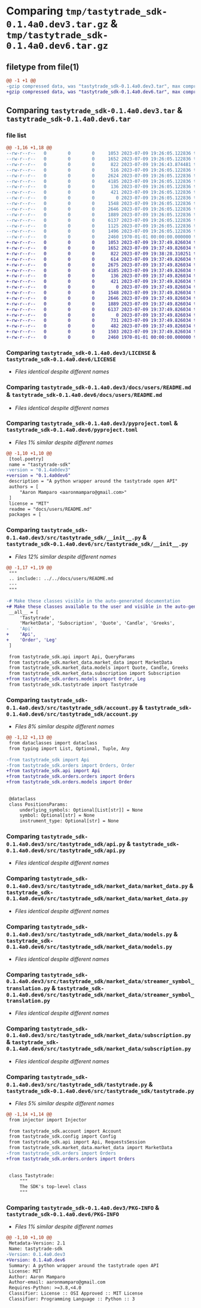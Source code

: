 # Comparing `tmp/tastytrade_sdk-0.1.4a0.dev3.tar.gz` & `tmp/tastytrade_sdk-0.1.4a0.dev6.tar.gz`

## filetype from file(1)

```diff
@@ -1 +1 @@
-gzip compressed data, was "tastytrade_sdk-0.1.4a0.dev3.tar", max compression
+gzip compressed data, was "tastytrade_sdk-0.1.4a0.dev6.tar", max compression
```

## Comparing `tastytrade_sdk-0.1.4a0.dev3.tar` & `tastytrade_sdk-0.1.4a0.dev6.tar`

### file list

```diff
@@ -1,16 +1,18 @@
--rw-r--r--   0        0        0     1053 2023-07-09 19:26:05.122836 tastytrade_sdk-0.1.4a0.dev3/LICENSE
--rw-r--r--   0        0        0     1652 2023-07-09 19:26:05.122836 tastytrade_sdk-0.1.4a0.dev3/docs/users/README.md
--rw-r--r--   0        0        0      822 2023-07-09 19:26:43.874481 tastytrade_sdk-0.1.4a0.dev3/pyproject.toml
--rw-r--r--   0        0        0      516 2023-07-09 19:26:05.122836 tastytrade_sdk-0.1.4a0.dev3/src/tastytrade_sdk/__init__.py
--rw-r--r--   0        0        0     2624 2023-07-09 19:26:05.122836 tastytrade_sdk-0.1.4a0.dev3/src/tastytrade_sdk/account.py
--rw-r--r--   0        0        0     4185 2023-07-09 19:26:05.122836 tastytrade_sdk-0.1.4a0.dev3/src/tastytrade_sdk/api.py
--rw-r--r--   0        0        0      136 2023-07-09 19:26:05.122836 tastytrade_sdk-0.1.4a0.dev3/src/tastytrade_sdk/config.py
--rw-r--r--   0        0        0      421 2023-07-09 19:26:05.122836 tastytrade_sdk-0.1.4a0.dev3/src/tastytrade_sdk/exceptions.py
--rw-r--r--   0        0        0        0 2023-07-09 19:26:05.122836 tastytrade_sdk-0.1.4a0.dev3/src/tastytrade_sdk/market_data/__init__.py
--rw-r--r--   0        0        0     1548 2023-07-09 19:26:05.122836 tastytrade_sdk-0.1.4a0.dev3/src/tastytrade_sdk/market_data/market_data.py
--rw-r--r--   0        0        0     2646 2023-07-09 19:26:05.122836 tastytrade_sdk-0.1.4a0.dev3/src/tastytrade_sdk/market_data/models.py
--rw-r--r--   0        0        0     1889 2023-07-09 19:26:05.122836 tastytrade_sdk-0.1.4a0.dev3/src/tastytrade_sdk/market_data/streamer_symbol_translation.py
--rw-r--r--   0        0        0     6137 2023-07-09 19:26:05.122836 tastytrade_sdk-0.1.4a0.dev3/src/tastytrade_sdk/market_data/subscription.py
--rw-r--r--   0        0        0     1125 2023-07-09 19:26:05.122836 tastytrade_sdk-0.1.4a0.dev3/src/tastytrade_sdk/orders.py
--rw-r--r--   0        0        0     1496 2023-07-09 19:26:05.122836 tastytrade_sdk-0.1.4a0.dev3/src/tastytrade_sdk/tastytrade.py
--rw-r--r--   0        0        0     2460 1970-01-01 00:00:00.000000 tastytrade_sdk-0.1.4a0.dev3/PKG-INFO
+-rw-r--r--   0        0        0     1053 2023-07-09 19:37:49.826034 tastytrade_sdk-0.1.4a0.dev6/LICENSE
+-rw-r--r--   0        0        0     1652 2023-07-09 19:37:49.826034 tastytrade_sdk-0.1.4a0.dev6/docs/users/README.md
+-rw-r--r--   0        0        0      822 2023-07-09 19:38:28.310251 tastytrade_sdk-0.1.4a0.dev6/pyproject.toml
+-rw-r--r--   0        0        0      614 2023-07-09 19:37:49.826034 tastytrade_sdk-0.1.4a0.dev6/src/tastytrade_sdk/__init__.py
+-rw-r--r--   0        0        0     2675 2023-07-09 19:37:49.826034 tastytrade_sdk-0.1.4a0.dev6/src/tastytrade_sdk/account.py
+-rw-r--r--   0        0        0     4185 2023-07-09 19:37:49.826034 tastytrade_sdk-0.1.4a0.dev6/src/tastytrade_sdk/api.py
+-rw-r--r--   0        0        0      136 2023-07-09 19:37:49.826034 tastytrade_sdk-0.1.4a0.dev6/src/tastytrade_sdk/config.py
+-rw-r--r--   0        0        0      421 2023-07-09 19:37:49.826034 tastytrade_sdk-0.1.4a0.dev6/src/tastytrade_sdk/exceptions.py
+-rw-r--r--   0        0        0        0 2023-07-09 19:37:49.826034 tastytrade_sdk-0.1.4a0.dev6/src/tastytrade_sdk/market_data/__init__.py
+-rw-r--r--   0        0        0     1548 2023-07-09 19:37:49.826034 tastytrade_sdk-0.1.4a0.dev6/src/tastytrade_sdk/market_data/market_data.py
+-rw-r--r--   0        0        0     2646 2023-07-09 19:37:49.826034 tastytrade_sdk-0.1.4a0.dev6/src/tastytrade_sdk/market_data/models.py
+-rw-r--r--   0        0        0     1889 2023-07-09 19:37:49.826034 tastytrade_sdk-0.1.4a0.dev6/src/tastytrade_sdk/market_data/streamer_symbol_translation.py
+-rw-r--r--   0        0        0     6137 2023-07-09 19:37:49.826034 tastytrade_sdk-0.1.4a0.dev6/src/tastytrade_sdk/market_data/subscription.py
+-rw-r--r--   0        0        0        0 2023-07-09 19:37:49.826034 tastytrade_sdk-0.1.4a0.dev6/src/tastytrade_sdk/orders/__init__.py
+-rw-r--r--   0        0        0      731 2023-07-09 19:37:49.826034 tastytrade_sdk-0.1.4a0.dev6/src/tastytrade_sdk/orders/models.py
+-rw-r--r--   0        0        0      482 2023-07-09 19:37:49.826034 tastytrade_sdk-0.1.4a0.dev6/src/tastytrade_sdk/orders/orders.py
+-rw-r--r--   0        0        0     1503 2023-07-09 19:37:49.826034 tastytrade_sdk-0.1.4a0.dev6/src/tastytrade_sdk/tastytrade.py
+-rw-r--r--   0        0        0     2460 1970-01-01 00:00:00.000000 tastytrade_sdk-0.1.4a0.dev6/PKG-INFO
```

### Comparing `tastytrade_sdk-0.1.4a0.dev3/LICENSE` & `tastytrade_sdk-0.1.4a0.dev6/LICENSE`

 * *Files identical despite different names*

### Comparing `tastytrade_sdk-0.1.4a0.dev3/docs/users/README.md` & `tastytrade_sdk-0.1.4a0.dev6/docs/users/README.md`

 * *Files identical despite different names*

### Comparing `tastytrade_sdk-0.1.4a0.dev3/pyproject.toml` & `tastytrade_sdk-0.1.4a0.dev6/pyproject.toml`

 * *Files 1% similar despite different names*

```diff
@@ -1,10 +1,10 @@
 [tool.poetry]
 name = "tastytrade-sdk"
-version = "0.1.4a0dev3"
+version = "0.1.4a0dev6"
 description = "A python wrapper around the tastytrade open API"
 authors = [
     "Aaron Mamparo <aaronmamparo@gmail.com>"
 ]
 license = "MIT"
 readme = "docs/users/README.md"
 packages = [
```

### Comparing `tastytrade_sdk-0.1.4a0.dev3/src/tastytrade_sdk/__init__.py` & `tastytrade_sdk-0.1.4a0.dev6/src/tastytrade_sdk/__init__.py`

 * *Files 12% similar despite different names*

```diff
@@ -1,17 +1,19 @@
 """
 .. include:: ../../docs/users/README.md
 ---
 """
 
-# Make these classes visible in the auto-generated documentation
+# Make these classes available to the user and visible in the auto-generated documentation
 __all__ = [
     'Tastytrade',
     'MarketData', 'Subscription', 'Quote', 'Candle', 'Greeks',
-    'Api'
+    'Api',
+    'Order', 'Leg'
 ]
 
 from tastytrade_sdk.api import Api, QueryParams
 from tastytrade_sdk.market_data.market_data import MarketData
 from tastytrade_sdk.market_data.models import Quote, Candle, Greeks
 from tastytrade_sdk.market_data.subscription import Subscription
+from tastytrade_sdk.orders.models import Order, Leg
 from tastytrade_sdk.tastytrade import Tastytrade
```

### Comparing `tastytrade_sdk-0.1.4a0.dev3/src/tastytrade_sdk/account.py` & `tastytrade_sdk-0.1.4a0.dev6/src/tastytrade_sdk/account.py`

 * *Files 8% similar despite different names*

```diff
@@ -1,12 +1,13 @@
 from dataclasses import dataclass
 from typing import List, Optional, Tuple, Any
 
-from tastytrade_sdk import Api
-from tastytrade_sdk.orders import Orders, Order
+from tastytrade_sdk.api import Api
+from tastytrade_sdk.orders.orders import Orders
+from tastytrade_sdk.orders.models import Order
 
 
 @dataclass
 class PositionsParams:
     underlying_symbols: Optional[List[str]] = None
     symbol: Optional[str] = None
     instrument_type: Optional[str] = None
```

### Comparing `tastytrade_sdk-0.1.4a0.dev3/src/tastytrade_sdk/api.py` & `tastytrade_sdk-0.1.4a0.dev6/src/tastytrade_sdk/api.py`

 * *Files identical despite different names*

### Comparing `tastytrade_sdk-0.1.4a0.dev3/src/tastytrade_sdk/market_data/market_data.py` & `tastytrade_sdk-0.1.4a0.dev6/src/tastytrade_sdk/market_data/market_data.py`

 * *Files identical despite different names*

### Comparing `tastytrade_sdk-0.1.4a0.dev3/src/tastytrade_sdk/market_data/models.py` & `tastytrade_sdk-0.1.4a0.dev6/src/tastytrade_sdk/market_data/models.py`

 * *Files identical despite different names*

### Comparing `tastytrade_sdk-0.1.4a0.dev3/src/tastytrade_sdk/market_data/streamer_symbol_translation.py` & `tastytrade_sdk-0.1.4a0.dev6/src/tastytrade_sdk/market_data/streamer_symbol_translation.py`

 * *Files identical despite different names*

### Comparing `tastytrade_sdk-0.1.4a0.dev3/src/tastytrade_sdk/market_data/subscription.py` & `tastytrade_sdk-0.1.4a0.dev6/src/tastytrade_sdk/market_data/subscription.py`

 * *Files identical despite different names*

### Comparing `tastytrade_sdk-0.1.4a0.dev3/src/tastytrade_sdk/tastytrade.py` & `tastytrade_sdk-0.1.4a0.dev6/src/tastytrade_sdk/tastytrade.py`

 * *Files 5% similar despite different names*

```diff
@@ -1,14 +1,14 @@
 from injector import Injector
 
 from tastytrade_sdk.account import Account
 from tastytrade_sdk.config import Config
 from tastytrade_sdk.api import Api, RequestsSession
 from tastytrade_sdk.market_data.market_data import MarketData
-from tastytrade_sdk.orders import Orders
+from tastytrade_sdk.orders.orders import Orders
 
 
 class Tastytrade:
     """
     The SDK's top-level class
     """
```

### Comparing `tastytrade_sdk-0.1.4a0.dev3/PKG-INFO` & `tastytrade_sdk-0.1.4a0.dev6/PKG-INFO`

 * *Files 1% similar despite different names*

```diff
@@ -1,10 +1,10 @@
 Metadata-Version: 2.1
 Name: tastytrade-sdk
-Version: 0.1.4a0.dev3
+Version: 0.1.4a0.dev6
 Summary: A python wrapper around the tastytrade open API
 License: MIT
 Author: Aaron Mamparo
 Author-email: aaronmamparo@gmail.com
 Requires-Python: >=3.8,<4.0
 Classifier: License :: OSI Approved :: MIT License
 Classifier: Programming Language :: Python :: 3
```

